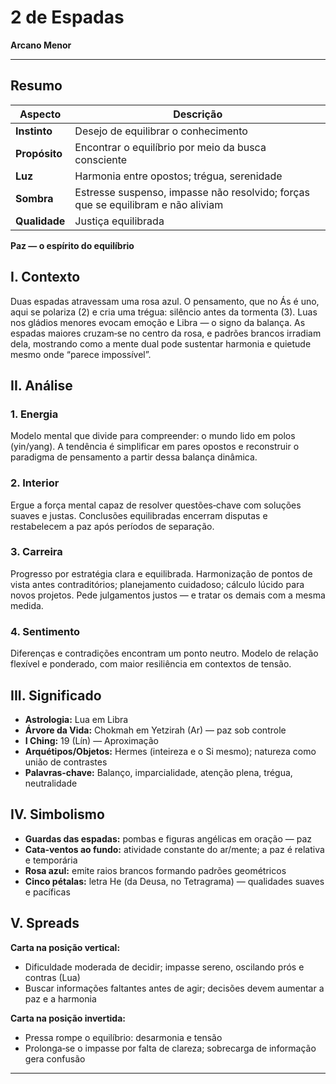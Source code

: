 # 2 de Espadas

**Arcano Menor**

---

## **Resumo**

| **Aspecto** | **Descrição** |
|-------------|---------------|
| **Instinto** | Desejo de equilibrar o conhecimento |
| **Propósito** | Encontrar o equilíbrio por meio da busca consciente |
| **Luz** | Harmonia entre opostos; trégua, serenidade |
| **Sombra** | Estresse suspenso, impasse não resolvido; forças que se equilibram e não aliviam |
| **Qualidade** | Justiça equilibrada |

**Paz — o espírito do equilíbrio**

## **I. Contexto**

Duas espadas atravessam uma rosa azul. O pensamento, que no Ás é uno, aqui se polariza (2) e cria uma trégua: silêncio antes da tormenta (3). Luas nos gládios menores evocam emoção e Libra — o signo da balança. As espadas maiores cruzam‑se no centro da rosa, e padrões brancos irradiam dela, mostrando como a mente dual pode sustentar harmonia e quietude mesmo onde “parece impossível”.

## **II. Análise**

### **1. Energia**

Modelo mental que divide para compreender: o mundo lido em polos (yin/yang). A tendência é simplificar em pares opostos e reconstruir o paradigma de pensamento a partir dessa balança dinâmica.

### **2. Interior**

Ergue a força mental capaz de resolver questões‑chave com soluções suaves e justas. Conclusões equilibradas encerram disputas e restabelecem a paz após períodos de separação.

### **3. Carreira**

Progresso por estratégia clara e equilibrada. Harmonização de pontos de vista antes contraditórios; planejamento cuidadoso; cálculo lúcido para novos projetos. Pede julgamentos justos — e tratar os demais com a mesma medida.

### **4. Sentimento**

Diferenças e contradições encontram um ponto neutro. Modelo de relação flexível e ponderado, com maior resiliência em contextos de tensão.

## **III. Significado**

- **Astrologia:** Lua em Libra
- **Árvore da Vida:** Chokmah em Yetzirah (Ar) — paz sob controle
- **I Ching:** 19 (Lín) — Aproximação
- **Arquétipos/Objetos:** Hermes (inteireza e o Si mesmo); natureza como união de contrastes
- **Palavras‑chave:** Balanço, imparcialidade, atenção plena, trégua, neutralidade

## **IV. Simbolismo**

- **Guardas das espadas:** pombas e figuras angélicas em oração — paz
- **Cata‑ventos ao fundo:** atividade constante do ar/mente; a paz é relativa e temporária
- **Rosa azul:** emite raios brancos formando padrões geométricos
- **Cinco pétalas:** letra He (da Deusa, no Tetragrama) — qualidades suaves e pacíficas

## **V. Spreads**

**Carta na posição vertical:**

- Dificuldade moderada de decidir; impasse sereno, oscilando prós e contras (Lua)
- Buscar informações faltantes antes de agir; decisões devem aumentar a paz e a harmonia

**Carta na posição invertida:**

- Pressa rompe o equilíbrio: desarmonia e tensão
- Prolonga‑se o impasse por falta de clareza; sobrecarga de informação gera confusão

---


